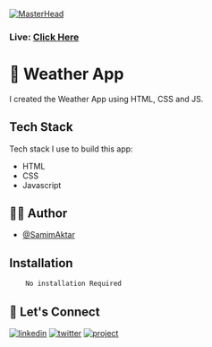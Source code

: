 [![MasterHead](https://image-link-website.netlify.app/img/weather-app.png)](https://my-weather-watch.netlify.app)

### Live: [Click Here](https://my-weather-watch.netlify.app)

# 🚀 Weather App

I created the Weather App using HTML, CSS and JS.

## Tech Stack

Tech stack I use to build this app:

- HTML
- CSS
- Javascript

## 🙋‍♂️ Author

- [@SamimAktar](https://github.com/samimaktar-coder)

## Installation


```bash
    No installation Required
```

## 🔗 Let's Connect

[![linkedin](https://img.shields.io/badge/linkedin-0A66C2?style=for-the-badge&logo=linkedin&logoColor=white)](https://www.linkedin.com/in/samimaktr/)
[![twitter](https://img.shields.io/badge/twitter-1DA1F2?style=for-the-badge&logo=twitter&logoColor=white)](https://twitter.com/hellosamaktr)
[![project](https://img.shields.io/badge/project_link-96C43A?style=for-the-badge&logo=tp-link&logoColor=white)](https://top-password-generator.netlify.app)